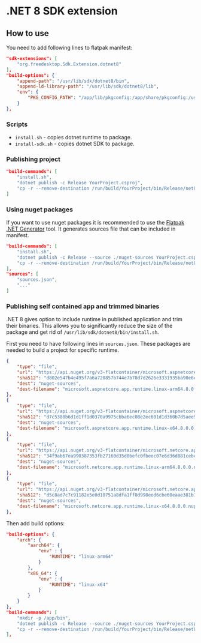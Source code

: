 # .NET 8 SDK extension

## How to use
You need to add following lines to flatpak manifest:

```json
"sdk-extensions": [
    "org.freedesktop.Sdk.Extension.dotnet8"
],
"build-options": {
    "append-path": "/usr/lib/sdk/dotnet8/bin",
    "append-ld-library-path": "/usr/lib/sdk/dotnet8/lib",
    "env": {
        "PKG_CONFIG_PATH": "/app/lib/pkgconfig:/app/share/pkgconfig:/usr/lib/pkgconfig:/usr/share/pkgconfig:/usr/lib/sdk/dotnet8/lib/pkgconfig"
    }
},
```

###  Scripts
* `install.sh` - copies dotnet runtime to package.
* `install-sdk.sh` - copies dotnet SDK to package.

### Publishing project

```json
"build-commands": [
    "install.sh",
    "dotnet publish -c Release YourProject.csproj",
    "cp -r --remove-destination /run/build/YourProject/bin/Release/net8.0/publish/ /app/bin/",
]
```

### Using nuget packages
If you want to use nuget packages it is recommended to use the [Flatpak .NET Generator](https://github.com/flatpak/flatpak-builder-tools/tree/master/dotnet) tool. It generates sources file that can be included in manifest.

```json
"build-commands": [
    "install.sh",
    "dotnet publish -c Release --source ./nuget-sources YourProject.csproj",
    "cp -r --remove-destination /run/build/YourProject/bin/Release/net8.0/publish/ /app/bin/"
],
"sources": [
    "sources.json",
    "..."
]
```

### Publishing self contained app and trimmed binaries
.NET 8 gives option to include runtime in published application and trim their binaries. This allows you to significantly reduce the size of the package and get rid of `/usr/lib/sdk/dotnet8/bin/install.sh`. 

First you need to have following lines in `sources.json`. These packages are needed to build a project for specific runtime. 

```json
{
    "type": "file",
    "url": "https://api.nuget.org/v3-flatcontainer/microsoft.aspnetcore.app.runtime.linux-arm64/8.0.0-rc.1.23421.29/microsoft.aspnetcore.app.runtime.linux-arm64.8.0.0-rc.1.23421.29.nupkg",
    "sha512": "d802e547b4e495f7a6a720857b744e7b78d7d2626e3331935ba90e6c94aba86b8ed122c18306762ff8a4c5bf6739bfbdd332e0dffc58a9efa97336a88e51f2c3",
    "dest": "nuget-sources",
    "dest-filename": "microsoft.aspnetcore.app.runtime.linux-arm64.8.0.0.nupkg"
},
{
    "type": "file",
    "url": "https://api.nuget.org/v3-flatcontainer/microsoft.aspnetcore.app.runtime.linux-x64/8.0.0-rc.1.23421.29/microsoft.aspnetcore.app.runtime.linux-x64.8.0.0-rc.1.23421.29.nupkg",
    "sha512": "d7c5380b6d1d1ff1d0370a9975cbba6ec08e2ec601d1d360b7d5aee9e5dfcfc7ed0a480a6c56ed76a3f4f83f2cac22eed6f9d897d3ac332e3dc4c96285ff21c9",
    "dest": "nuget-sources",
    "dest-filename": "microsoft.aspnetcore.app.runtime.linux-x64.8.0.0.nupkg"
},
{
    "type": "file",
    "url": "https://api.nuget.org/v3-flatcontainer/microsoft.netcore.app.runtime.linux-arm64/8.0.0-rc.1.23421.29/microsoft.netcore.app.runtime.linux-arm64.8.0.0-rc.1.23421.29.nupkg",
    "sha512": "34f9ab67ea990387353fb27160d35d0befc0fbeec07e6d36d881cebcd3c83031a480794f712722d41f8226532ad841a9519e3b42ead2c8a41cac2e8c2329a5a6",
    "dest": "nuget-sources",
    "dest-filename": "microsoft.netcore.app.runtime.linux-arm64.8.0.0.nupkg"
},
{
    "type": "file",
    "url": "https://api.nuget.org/v3-flatcontainer/microsoft.netcore.app.runtime.linux-x64/8.0.0-rc.1.23421.29/microsoft.netcore.app.runtime.linux-x64.8.0.0-rc.1.23421.29.nupkg",
    "sha512": "d5c8ad7c7c91182e5e0d10751a8dfa1ff8d998eed6cbe60eaae381b12579c7f921c3106a02206b0f1be756990872f81a3864fcda134a001583b3125bdb02389d",
    "dest": "nuget-sources",
    "dest-filename": "microsoft.netcore.app.runtime.linux-x64.8.0.0.nupkg"
},
```

Then add build options:

```json
"build-options": {
    "arch": {
        "aarch64": {
            "env" : {
                "RUNTIME": "linux-arm64"
            }
        },
        "x86_64": {
            "env" : {
                "RUNTIME": "linux-x64"
            }
        }
    }
},
"build-commands": [
    "mkdir -p /app/bin",
    "dotnet publish -c Release --source ./nuget-sources YourProject.csproj --runtime $RUNTIME --self-contained true",
    "cp -r --remove-destination /run/build/YourProject/bin/Release/net8.0/$RUNTIME/publish/* /app/bin/",
],
```

